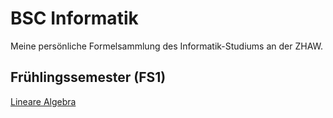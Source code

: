 # BSC Informatik

Meine persönliche Formelsammlung des Informatik-Studiums an der ZHAW.


## Frühlingssemester (FS1)
[Lineare Algebra](LineareAlgbrea/Readme.md)

